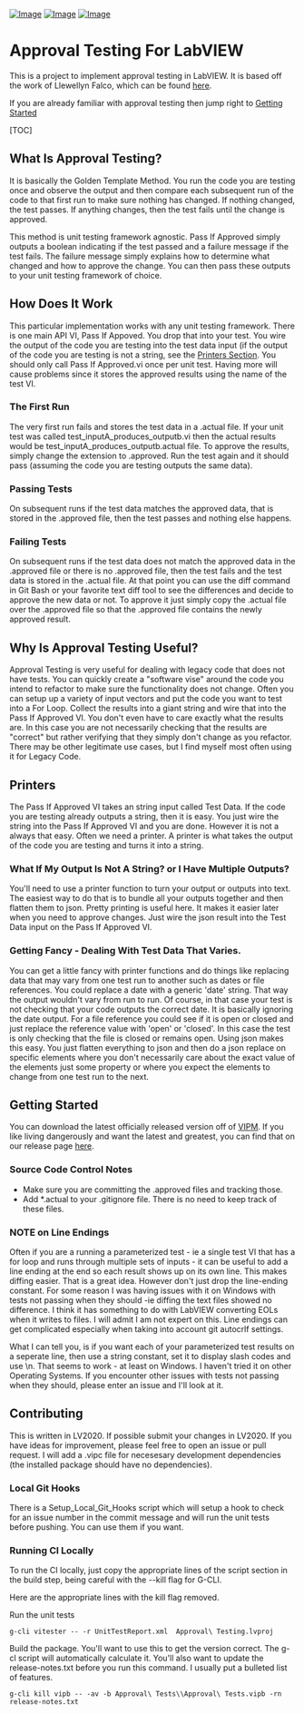 [![Image](https://gitlab.com/sas-blog/approval-testing/-/badges/release.svg)](https://gitlab.com/sas-blog/approval-testing/-/releases) [![Image](https://www.vipm.io/package/sas_lib_approval_tests/badge.svg?metric=installs)](https://www.vipm.io/package/sas_lib_approval_tests/) [![Image](https://www.vipm.io/package/sas_lib_approval_tests/badge.svg?metric=stars)](https://www.vipm.io/package/sas_lib_approval_tests/)
# Approval Testing For LabVIEW


This is a project to implement approval testing in LabVIEW. It is based off the work of Llewellyn Falco, which can be found [here](https://approvaltests.com/). 

If you are already familiar with approval testing then jump right to [Getting Started](#getting-started)

[TOC]

## What Is Approval Testing?

It is basically the Golden Template Method. You run the code you are testing once and observe the output and then compare each subsequent run of the code to that first run to make sure nothing has changed. If nothing changed, the test passes. If anything changes, then the test fails until the change is approved.

This method is unit testing framework agnostic. Pass If Approved simply outputs a boolean indicating if the test passed and a failure message if the test fails. The failure message simply explains how to determine what changed and how to approve the change. You can then pass these outputs to your unit testing framework of choice.

## How Does It Work

This particular implementation works with any unit testing framework. There is one main API VI, Pass If Appoved. You drop that into your test. You wire the output of the code you are testing into the test data input (if the output of the code you are testing is not a string, see the [Printers Section](#printers). You should only call Pass If Approved.vi once per unit test. Having more will cause problems since it stores the approved results using the name of the test VI.

### The First Run

The very first run fails and stores the test data in a .actual file. If your unit test was called test_inputA_produces_outputb.vi then the actual results would be test_inputA_produces_outputb.actual file. To approve the results, simply change the extension to .approved. Run the test again and it should pass (assuming the code you are testing outputs the same data).

### Passing Tests

On subsequent runs if the test data matches the approved data, that is stored in the .approved file, then the test passes and nothing else happens.

### Failing Tests

On subsequent runs if the test data does not match the approved data in the .approved file or there is no .approved file, then the test fails and the test data is stored in the .actual file. At that point you can use the diff command in Git Bash or your favorite text diff tool to see the differences and decide to approve the new data or not. To approve it just simply copy the .actual file over the .approved file so that the .approved file contains the newly approved result.

## Why Is Approval Testing Useful?

Approval Testing is very useful for dealing with legacy code that does not have tests. You can quickly create a "software vise" around the code you intend to refactor to make sure the functionality does not change. Often you can setup up a variety of input vectors and put the code you want to test into a For Loop. Collect the results into a giant string and wire that into the Pass If Approved VI. You don't even have to care exactly what the results are. In this case you are not necessarily checking that the results are "correct" but rather verifying that they simply don't change as you refactor. There may be other legitimate use cases, but I find myself most often using it for Legacy Code.

## Printers

The Pass If Approved VI takes an string input called Test Data. If the code you are testing already outputs a string, then it is easy. You just wire the string into the Pass If Approved VI and you are done. However it is not a always that easy. Often we need a printer. A printer is what takes the output of the code you are testing and turns it into a string.

### What If My Output Is Not A String? or I Have Multiple Outputs?

You'll need to use a printer function to turn your output or outputs into text. The easiest way to do that is to bundle all your outputs together and then flatten them to json. Pretty printing is useful here. It makes it easier later when you need to approve changes. Just wire the json result into the Test Data input on the Pass If Approved VI.

### Getting Fancy - Dealing With Test Data That Varies.

You can get a little fancy with printer functions and do things like replacing data that may vary from one test run to another such as dates or file references. You could replace a date with a generic 'date' string. That way the output wouldn't vary from run to run. Of course, in that case your test is not checking that your code outputs the correct date. It is basically ignoring the date output. For a file reference you could see if it is open or closed and  just replace the reference value with 'open' or 'closed'. In this case the test is only checking that the file is closed or remains open. Using json makes this easy. You just flatten everything to json and then do a json replace on specific elements where you don't necessarily care about the exact value of the elements just some property or where you expect the elements to change from one test run to the next.

## Getting Started

You can download the latest officially released version off of [VIPM](https://www.vipm.io/package/sas_lib_approval_tests/). If you like living dangerously and want the latest and greatest, you can find that on our release page [here](https://gitlab.com/sas-blog/approval-testing/-/releases). 

### Source Code Control Notes

- Make sure you are committing the .approved files and tracking those.
- Add *.actual to your .gitignore file. There is no need to keep track of these files.

### NOTE on Line Endings

Often if you are a running a parameterized test - ie a single test VI that has a for loop and runs through multiple sets of inputs - it can be useful to add a line ending at the end so each result shows up on its own line. This makes diffing easier. That is a great idea. However don't just drop the line-ending constant. For some reason I was having issues with it on Windows with tests not passing when they should -ie diffing the text files showed no difference. I think it has something to do with LabVIEW converting EOLs when it writes to files. I will admit I am not expert on this. Line endings can get complicated especially when taking into account git autocrlf settings. 

What I can tell you, is if you want each of your parameterized test results on a seperate line, then use a string constant, set it to display slash codes and use \n. That seems to work - at least on Windows. I haven't tried it on other Operating Systems. If you encounter other issues with tests not passing when they should, please enter an issue and I'll look at it.

## Contributing

This is written in LV2020. If possible submit your changes in LV2020. If you have ideas for improvement, please feel free to open an issue or pull request. I will add a .vipc file for necesesary development dependencies (the installed package should have no dependencies).

### Local Git Hooks
There is a Setup_Local_Git_Hooks script which will setup a hook to check for an issue number in the commit message and will run the unit tests before pushing. You can use them if you want.

### Running CI Locally
To run the CI locally, just copy the appropriate lines of the script section in the build step, being careful with the --kill flag for G-CLI. 

Here are the appropriate lines with the kill flag removed.

Run the unit tests

`g-cli vitester -- -r UnitTestReport.xml 
Approval\ Testing.lvproj`

Build the package. You'll want to use this to get the version correct. The g-cl script will automatically calculate it. You'll also want to update the release-notes.txt before you run this command. I usually put a bulleted list of features.

`g-cli kill vipb -- -av -b Approval\ Tests\\Approval\ Tests.vipb -rn release-notes.txt`


